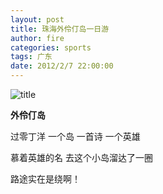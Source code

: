 ```yaml
---
layout: post
title: 珠海外伶仃岛一日游
author: fire
categories: sports 
tags: 广东
date: 2012/2/7 22:00:00
---
```


![title](https://image.sideproject.cn/titlex/titlex_062.jpg)

**外伶仃岛**

过零丁洋 一个岛 一首诗 一个英雄

慕着英雄的名 去这个小岛溜达了一圈

路途实在是绕啊！

